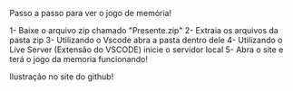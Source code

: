 Passo a passo para ver o jogo de memória!

1- Baixe o arquivo zip chamado "Presente.zip"
2- Extraia os arquivos da pasta zip
3- Utilizando o Vscode abra a pasta dentro dele
4- Utilizando o Live Server (Extensão do VSCODE) inicie o servidor local
5- Abra o site e terá o jogo da memoria funcionando!

Ilustração no site do github!
